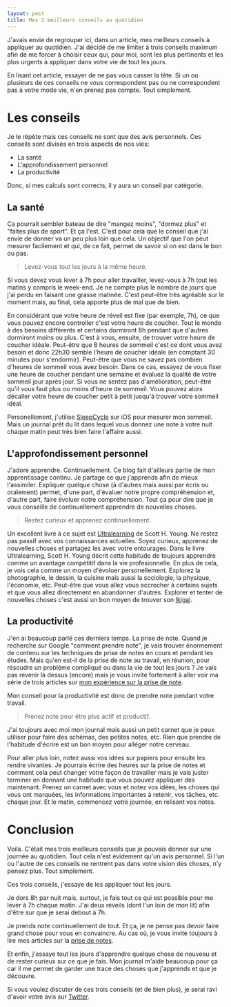 ```yaml
---
layout: post
title: Mes 3 meilleurs conseils au quotidien
---
```


J'avais envie de regrouper ici, dans un article, mes meilleurs conseils à appliquer au quotidien.
J'ai décidé de me limiter à trois conseils maximum afin de me forcer à choisir ceux qui, pour moi, sont les plus pertinents et les plus urgents à appliquer dans votre vie de tout les jours. 

En lisant cet article, essayer de ne pas vous casser la tête.
Si un ou plusieurs de ces conseils ne vous correspondent pas ou ne correspondent pas à votre mode vie, n'en prenez pas compte.
Tout simplement.


# Les conseils

Je le répète mais ces conseils ne sont que des avis personnels.
Ces conseils sont divisés en trois aspects de nos vies:
- La santé
- L'approfondissement personnel
- La productivité

Donc, si mes calculs sont corrects, il y aura un conseil par catégorie.

## La santé
Ça pourrait sembler bateau de dire "mangez moins", "dormez plus" et "faites plus de sport".
Et ça l'est.
C'est pour cela que le conseil que j'ai envie de donner va un peu plus loin que cela.
Un objectif que l'on peut mesurer facilement et qui, de ce fait, permet de savoir si on est dans le bon ou pas.

> Levez-vous tout les jours à la même heure.

Si vous devez vous lever à 7h pour aller travailler, levez-vous à 7h tout les matins y compris le week-end.
Je ne compte plus le nombre de jours que j'ai perdu en faisant une grasse matinée.
C'est peut-être très agréable sur le moment mais, au final, cela apporte plus de mal que de bien.

En considérant que votre heure de réveil est fixe (par exemple, 7h), ce que vous pouvez encore controller c'est votre heure de coucher.
Tout le monde à des besoins différents et certains dormiront 8h pendant que d'autres dormiront moins ou plus.
C'est à vous, ensuite, de trouver votre heure de coucher idéale.
Peut-être que 8 heures de sommeil c'est ce dont vous avez besoin et donc 22h30 semble l'heure de coucher idéale (en comptant 30 minutes pour s'endormir).
Peut-être que vous ne savez pas combien d'heures de sommeil vous avez besoin.
Dans ce cas, essayez de vous fixer une heure de coucher pendant une semaine et évaluez la qualité de votre sommeil jour après jour.
Si vous ne sentez pas d'amélioration, peut-être qu'il vous faut plus ou moins d'heure de sommeil.
Vous pouvez alors décaller votre heure de coucher petit à petit jusqu'à trouver votre sommeil idéal.

Personellement, j'utilise [SleepCycle](https://www.sleepcycle.com/) sur iOS pour mesurer mon sommeil.
Mais un journal prêt du lit dans lequel vous donnez une note à votre nuit chaque matin peut très bien faire l'affaire aussi.

## L'approfondissement personnel
J'adore apprendre.
Continuellement.
Ce blog fait d'ailleurs partie de mon apprentissage continu.
Je partage ce que j'apprends afin de mieux l'assimiler.
Expliquer quelque chose (à d'autres mais aussi par écris ou oralement) permet, d'une part, d'évaluer notre propre compréhension et, d'autre part, faire évoluer notre compréhension.
Tout ça pour dire que je vous conseille de continuellement apprendre de nouvelles choses.

> Restez curieux et apprenez continuellement.

Un excellent livre à ce sujet est [Ultralearning](https://www.amazon.fr/Ultralearning-Master-Outsmart-Competition-Accelerate/dp/006285268X) de Scott H. Young.
Ne restez pas passif avec vos connaissances actuelles.
Soyez curieux, apprenez de nouvelles choses et partagez les avec votre entourages.
Dans le livre Ultralearning, Scott H. Young décrit cette habitude de toujours apprendre comme un avantage compétitif dans la vie profesionnelle.
En plus de cela, je vois cela comme un moyen d'évoluer personellement.
Explorez la photographie, le dessin, la cuisine mais aussi la sociologie, la physique, l'économie, etc.
Peut-être que vous allez vous accrocher à certains sujets et que vous allez directement en abandonner d'autres.
Explorer et tenter de nouvelles choses c'est aussi un bon moyen de trouver son [Ikigai](https://fr.wikipedia.org/wiki/Ikigai).

## La productivité
J'en ai beaucoup parlé ces derniers temps.
La prise de note.
Quand je recherche sur Google "comment prendre note", je vais trouver énormement de contenu sur les techniques de prise de notes en cours et pendant les études.
Mais qu'en est-il de la prise de note au travail, en réunion, pour résoudre un problème compliqué ou dans la vie de tout les jours ?
Je vais pas revenir là dessus (encore) mais je vous invite fortement à aller voir ma série de trois articles sur [mon expérience sur la prise de note]({{site.baseurl}}/2020/05/14/note-taking-experiment-part-1).

Mon conseil pour la productivité est donc de prendre note pendant votre travail.

> Prenez note pour être plus actif et productif.

J'ai toujours avec moi mon journal mais aussi un petit carnet que je peux utiliser pour faire des schémas, des petites notes, etc.
Rien que prendre de l'habitude d'écrire est un bon moyen pour alléger notre cerveau.

Pour aller plus loin, notez aussi vos idées sur papiers pour ensuite les rendre vivantes.
Je pourrais écrire des heures sur la prise de notes et comment cela peut changer votre façon de travailler mais je vais juster terminer en donnant une habitude que vous pouvez appliquer dès maintenant.
Prenez un carnet avec vous et notez vos idées, les choses qui vous ont marquées, les informations importantes à retenir, vos tâches, etc. chaque jour.
Et le matin, commencez votre journée, en relisant vos notes.

# Conclusion

Voilà.
C'était mes trois meilleurs conseils que je pouvais donner sur une journée au quotidien.
Tout cela n'est évidement qu'un avis personnel.
Si l'un ou l'autre de ces conseils ne rentrent pas dans votre vision des choses, n'y pensez plus.
Tout simplement.

Ces trois conseils, j'essaye de les appliquer tout les jours.

Je dors 8h par nuit mais, surtout, je fais tout ce qui est possible pour me lever à 7h chaque matin.
J'ai deux réveils (dont l'un loin de mon lit) afin d'être sur que je serai debout à 7h.

Je prends note continuellement de tout.
Et ça, je ne pense pas devoir faire grand chose pour vous en convaincre.
Au cas où, je vous invite toujours à lire mes articles sur la [prise de notes]({{site.baseurl}}/2020/05/14/note-taking-experiment-part-1).

Et enfin, j'essaye tout les jours d'apprendre quelque chose de nouveau et de rester curieux sur ce que je fais.
Mon journal m'aide beaucoup pour ça car il me permet de garder une trace des choses que j'apprends et que je découvre.

Si vous voulez discuter de ces trois conseils (et de bien plus), je serai ravi d'avoir votre avis sur [Twitter](https://twitter.com/derwaan).
